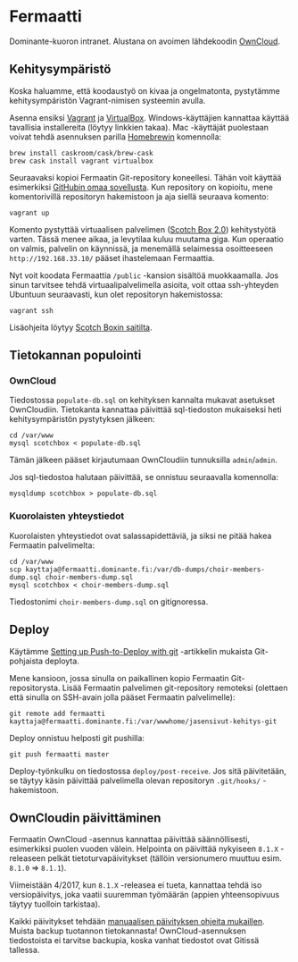 # Fermaatti
Dominante-kuoron intranet. Alustana on avoimen lähdekoodin [OwnCloud](https://owncloud.org/).

## Kehitysympäristö

Koska haluamme, että koodaustyö on kivaa ja ongelmatonta, pystytämme kehitysympäristön Vagrant-nimisen systeemin avulla.

Asenna ensiksi [Vagrant](https://www.vagrantup.com/downloads.html) ja [VirtualBox](https://www.virtualbox.org/wiki/Downloads). Windows-käyttäjien kannattaa käyttää tavallisia installereita (löytyy linkkien takaa). Mac -käyttäjät puolestaan voivat tehdä asennuksen parilla [Homebrewin](http://brew.sh/) komennolla:
```
brew install caskroom/cask/brew-cask
brew cask install vagrant virtualbox
```

Seuraavaksi kopioi Fermaatin Git-repository koneellesi. Tähän voit käyttää esimerkiksi [GitHubin omaa sovellusta](https://mac.github.com/). Kun repository on kopioitu, mene komentorivillä repositoryn hakemistoon ja aja siellä seuraava komento:

```
vagrant up
```

Komento pystyttää virtuaalisen palvelimen ([Scotch Box 2.0](https://box.scotch.io/)) kehitystyötä varten. Tässä menee aikaa, ja levytilaa kuluu muutama giga. Kun operaatio on valmis, palvelin on käynnissä, ja menemällä selaimessa osoitteeseen `http://192.168.33.10/` pääset ihastelemaan Fermaattia.

Nyt voit koodata Fermaattia `/public` -kansion sisältöä muokkaamalla. Jos sinun tarvitsee tehdä virtuaalipalvelimella asioita, voit ottaa ssh-yhteyden Ubuntuun seuraavasti, kun olet repositoryn hakemistossa:
```
vagrant ssh
```

Lisäohjeita löytyy [Scotch Boxin saitilta](https://box.scotch.io/).

## Tietokannan populointi

### OwnCloud

Tiedostossa `populate-db.sql`  on kehityksen kannalta mukavat asetukset OwnCloudiin. Tietokanta kannattaa päivittää sql-tiedoston mukaiseksi heti kehitysympäristön pystytyksen jälkeen:

```
cd /var/www
mysql scotchbox < populate-db.sql
```

Tämän jälkeen pääset kirjautumaan OwnCloudiin tunnuksilla `admin`/`admin`.

Jos sql-tiedostoa halutaan päivittää, se onnistuu seuraavalla komennolla:

```
mysqldump scotchbox > populate-db.sql
```

### Kuorolaisten yhteystiedot

Kuorolaisten yhteystiedot ovat salassapidettäviä, ja siksi ne pitää hakea Fermaatin palvelimelta:

```
cd /var/www
scp kayttaja@fermaatti.dominante.fi:/var/db-dumps/choir-members-dump.sql choir-members-dump.sql
mysql scotchbox < choir-members-dump.sql
```

Tiedostonimi `choir-members-dump.sql` on gitignoressa.

## Deploy

Käytämme [Setting up Push-to-Deploy with git](http://krisjordan.com/essays/setting-up-push-to-deploy-with-git) -artikkelin mukaista Git-pohjaista deployta.

Mene kansioon, jossa sinulla on paikallinen kopio Fermaatin Git-repositorysta. Lisää Fermaatin palvelimen git-repository remoteksi (olettaen että sinulla on SSH-avain jolla pääset Fermaatin palvelimelle):
```
git remote add fermaatti kayttaja@fermaatti.dominante.fi:/var/wwwhome/jasensivut-kehitys-git
```

Deploy onnistuu helposti git pushilla:
```
git push fermaatti master
```

Deploy-työnkulku on tiedostossa `deploy/post-receive`. Jos sitä päivitetään, se täytyy käsin päivittää palvelimella olevan repositoryn `.git/hooks/` -hakemistoon.

## OwnCloudin päivittäminen

Fermaatin OwnCloud -asennus kannattaa päivittää säännöllisesti, esimerkiksi puolen vuoden välein. Helpointa on päivittää nykyiseen `8.1.X` -releaseen pelkät tietoturvapäivitykset (tällöin versionumero muuttuu esim. `8.1.0` => `8.1.1`).

Viimeistään 4/2017, kun `8.1.X` -releasea ei tueta, kannattaa tehdä iso versiopäivitys, joka vaatii suuremman työmäärän (appien yhteensopivuus täytyy tuolloin tarkistaa).

Kaikki päivitykset tehdään [manuaalisen päivityksen ohjeita mukaillen](https://doc.owncloud.org/server/8.1/admin_manual/maintenance/upgrade.html#manual-upgrade-procedure). Muista backup tuotannon tietokannasta! OwnCloud-asennuksen tiedostoista ei tarvitse backupia, koska vanhat tiedostot ovat Gitissä tallessa.
